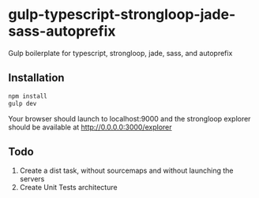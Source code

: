 # gulp-typescript-strongloop-jade-sass-autoprefix
Gulp boilerplate for typescript, strongloop, jade, sass, and autoprefix

## Installation
```bash
npm install
gulp dev
```
Your browser should launch to localhost:9000 and the strongloop explorer should
be available at http://0.0.0.0:3000/explorer

## Todo
1. Create a dist task, without sourcemaps and without launching the servers
2. Create Unit Tests architecture
